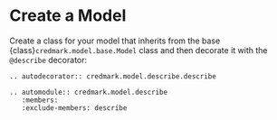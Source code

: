 # Create a Model

Create a class for your model that inherits from the base {class}`credmark.model.base.Model` class and then decorate it with the `@describe` decorator:

```{eval-rst}
.. autodecorator:: credmark.model.describe.describe
```

```{eval-rst}
.. automodule:: credmark.model.describe
   :members:
   :exclude-members: describe
```
